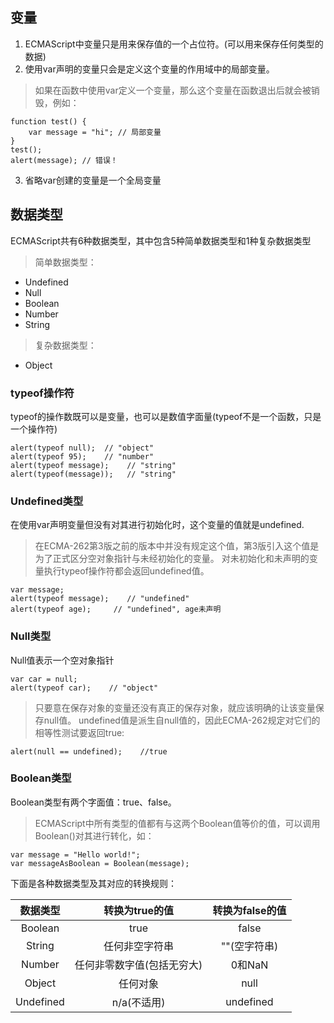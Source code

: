 ## 变量
1. ECMAScript中变量只是用来保存值的一个占位符。(可以用来保存任何类型的数据)
2. 使用var声明的变量只会是定义这个变量的作用域中的局部变量。
>如果在函数中使用var定义一个变量，那么这个变量在函数退出后就会被销毁，例如：

    function test() {
        var message = "hi"; // 局部变量
    }
    test();
    alert(message); // 错误！

3. 省略var创建的变量是一个全局变量
## 数据类型
ECMAScript共有6种数据类型，其中包含5种简单数据类型和1种复杂数据类型
>简单数据类型：
- Undefined
- Null
- Boolean
- Number
- String
>复杂数据类型：
- Object
### typeof操作符
typeof的操作数既可以是变量，也可以是数值字面量(typeof不是一个函数，只是一个操作符)

    alert(typeof null);  // "object"
    alert(typeof 95);    // "number"
    alert(typeof message);    // "string"
    alert(typeof(message));   // "string"

### Undefined类型
在使用var声明变量但没有对其进行初始化时，这个变量的值就是undefined.
>在ECMA-262第3版之前的版本中并没有规定这个值，第3版引入这个值是为了正式区分空对象指针与未经初始化的变量。
对未初始化和未声明的变量执行typeof操作符都会返回undefined值。

    var message;   
    alert(typeof message);    // "undefined"
    alert(typeof age);     // "undefined", age未声明

### Null类型
Null值表示一个空对象指针

    var car = null;
    alert(typeof car);    // "object"

>只要意在保存对象的变量还没有真正的保存对象，就应该明确的让该变量保存null值。
>undefined值是派生自null值的，因此ECMA-262规定对它们的相等性测试要返回true:

    alert(null == undefined);    //true

### Boolean类型
Boolean类型有两个字面值：true、false。
>ECMAScript中所有类型的值都有与这两个Boolean值等价的值，可以调用Boolean()对其进行转化，如：

    var message = "Hello world!";
    var messageAsBoolean = Boolean(message);

下面是各种数据类型及其对应的转换规则：

|数据类型|转换为true的值|转换为false的值|
|:-------:|:-------:|:-------:|
|Boolean|true|false|
|String|任何非空字符串|""(空字符串)|
|Number|任何非零数字值(包括无穷大)|0和NaN|
|Object|任何对象|null|
|Undefined|n/a(不适用)|undefined|









